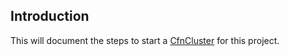 ## Introduction

This will document the steps to start a [CfnCluster](http://cfncluster.readthedocs.io/) for this project.
